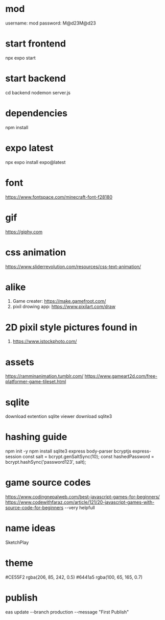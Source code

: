 # mod 
username: mod
password: M@d23M@d23

# start frontend
npx expo start

# start backend
cd backend
nodemon server.js

# dependencies
npm install

# expo latest 
npx expo install expo@latest

# font
https://www.fontspace.com/minecraft-font-f28180

# gif
https://giphy.com

# css animation 
https://www.sliderrevolution.com/resources/css-text-animation/

# alike
1. Game creater: https://make.gamefroot.com/
2. pixil drowing app: https://www.pixilart.com/draw

# 2D pixil style pictures found in 
1. https://www.istockphoto.com/

# assets
https://ramminanimation.tumblr.com/
https://www.gameart2d.com/free-platformer-game-tileset.html

# sqlite
download extention sqlite viewer
download sqlite3

# hashing guide 
npm init -y
npm install sqlite3 express body-parser bcryptjs express-session
const salt = bcrypt.genSaltSync(10);
const hashedPassword = bcrypt.hashSync('password123', salt);

# game source codes
https://www.codingnepalweb.com/best-javascript-games-for-beginners/
https://www.codewithfaraz.com/article/121/20-javascript-games-with-source-code-for-beginners --very helpfull 

# name ideas
SketchPlay

# theme
#CE55F2
rgba(206, 85, 242, 0.5)
#6441a5
rgba(100, 65, 165, 0.7)

# publish 
eas update --branch production --message "First Publish"



